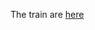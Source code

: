 The train are [here](https://drive.google.com/drive/folders/10S6r9IOQQl_LdI1G804f7vZjZdiHlfH9?usp=sharing)
